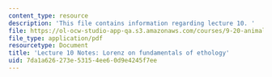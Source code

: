 ```yaml
---
content_type: resource
description: 'This file contains information regarding lecture 10. '
file: https://ol-ocw-studio-app-qa.s3.amazonaws.com/courses/9-20-animal-behavior-fall-2013/7da1a626273e53154ee60d9e4245f7ee_MIT9_20F13_Lec10.pdf
file_type: application/pdf
resourcetype: Document
title: 'Lecture 10 Notes: Lorenz on fundamentals of ethology'
uid: 7da1a626-273e-5315-4ee6-0d9e4245f7ee
---
```

